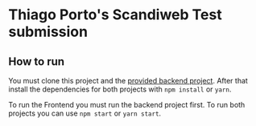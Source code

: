# Thiago Porto's Scandiweb Test submission

## How to run

You must clone this project and the [provided backend project](https://github.com/scandiweb/junior-react-endpoint). After that install the dependencies for both projects with `npm install` or `yarn`.

To run the Frontend you must run the backend project first. To run both projects you can use `npm start` or `yarn start`.
